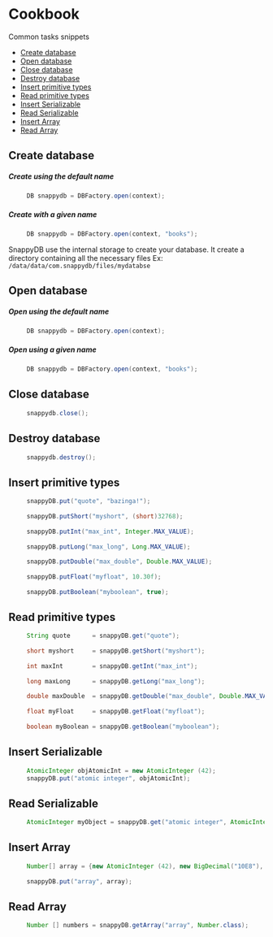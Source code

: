 Cookbook
========

Common tasks snippets

- [Create database](#create-database)
- [Open database](#open-database)
- [Close database](#close-database)
- [Destroy database](#destroy-database)
- [Insert primitive types](#insert-primitive-types) 
- [Read primitive types](#read-primitive-types) 
- [Insert Serializable](#insert-serializable) 
- [Read Serializable](#read-serializable) 
- [Insert Array](#insert-array) 
- [Read Array](#read-array) 

## Create database
##### Create using the default name
```java
     DB snappydb = DBFactory.open(context);
```
##### Create with a given name
```java
     DB snappydb = DBFactory.open(context, "books");
```
SnappyDB use the internal storage to create your database. It create a directory containing all the necessary files Ex:
``
/data/data/com.snappydb/files/mydatabse
``

## Open database
##### Open using the default name
```java
     DB snappydb = DBFactory.open(context);
```
##### Open using a given name
```java
     DB snappydb = DBFactory.open(context, "books");
```

## Close database
```java
     snappydb.close();
```

## Destroy database
```java
     snappydb.destroy();
```

## Insert primitive types
```java
     snappyDB.put("quote", "bazinga!");
     
     snappyDB.putShort("myshort", (short)32768);
     
     snappyDB.putInt("max_int", Integer.MAX_VALUE);
     
     snappyDB.putLong("max_long", Long.MAX_VALUE);
     
     snappyDB.putDouble("max_double", Double.MAX_VALUE);
     
     snappyDB.putFloat("myfloat", 10.30f);
     
     snappyDB.putBoolean("myboolean", true);
```

## Read primitive types
```java
     String quote      = snappyDB.get("quote");
     
     short myshort     = snappyDB.getShort("myshort");
     
     int maxInt        = snappyDB.getInt("max_int");
     
     long maxLong      = snappyDB.getLong("max_long");
     
     double maxDouble  = snappyDB.getDouble("max_double", Double.MAX_VALUE);
     
     float myFloat     = snappyDB.getFloat("myfloat");
     
     boolean myBoolean = snappyDB.getBoolean("myboolean");
```
## Insert Serializable 
```java
     AtomicInteger objAtomicInt = new AtomicInteger (42);
     snappyDB.put("atomic integer", objAtomicInt);
```

## Read Serializable 
```java
     AtomicInteger myObject = snappyDB.get("atomic integer", AtomicInteger.class);
```

## Insert Array
```java
     Number[] array = {new AtomicInteger (42), new BigDecimal("10E8"), Double.valueOf(Math.PI)};
     
     snappyDB.put("array", array);
```

## Read Array
```java
     Number [] numbers = snappyDB.getArray("array", Number.class);
```
